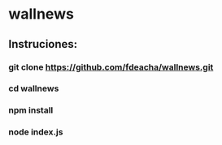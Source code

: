 # wallnews
## Instruciones:
### git clone https://github.com/fdeacha/wallnews.git
### cd wallnews
### npm install
### node index.js
